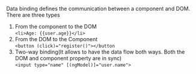 Data binding defines the communication between a component and DOM. There are three types

1. From the component to the DOM  
   `<li>Age: {{user.age}}</li>`
2. From the DOM to the Component  
   `<button (click)="register()"></button`
3. Two-way binding(It allows to have the data flow both ways. Both the DOM and component property are in sync)  
   `<input type="name" [(ngModel)]="user.name">`
